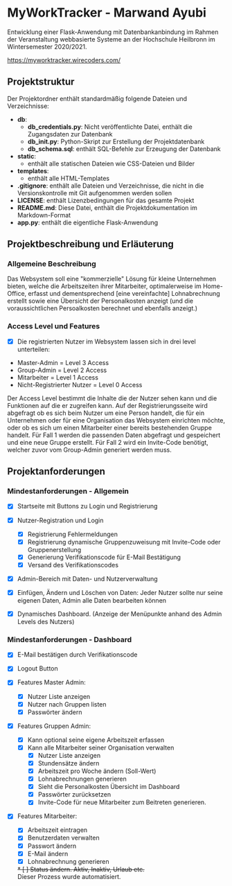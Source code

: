# MyWorkTracker - Marwand Ayubi

Entwicklung einer Flask-Anwendung mit Datenbankanbindung im Rahmen der Veranstaltung 
webbasierte Systeme an der Hochschule Heilbronn im Wintersemester 2020/2021.

https://myworktracker.wirecoders.com/

## Projektstruktur

Der Projektordner enthält standardmäßig folgende Dateien und Verzeichnisse:

* **db**:
  * **db_credentials.py**: Nicht veröffentlichte Datei, enthält die Zugangsdaten zur Datenbank
  * **db_init.py**: Python-Skript zur Erstellung der Projektdatenbank
  * **db_schema.sql**: enthält SQL-Befehle zur Erzeugung der Datenbank
* **static**:
  * enthält alle statischen Dateien wie CSS-Dateien und Bilder
* **templates**:
  * enthält alle HTML-Templates
* **.gitignore**: enthält alle Dateien und Verzeichnisse, die nicht in die Versionskontrolle mit Git aufgenommen werden sollen
* **LICENSE**: enthält Lizenzbedingungen für das gesamte Projekt
* **README.md**: Diese Datei, enthält die Projektdokumentation im Markdown-Format
* **app.py**: enthält die eigentliche Flask-Anwendung

## Projektbeschreibung und Erläuterung

### Allgemeine Beschreibung

Das Websystem soll eine "kommerzielle" Lösung für kleine Unternehmen bieten, welche die Arbeitszeiten ihrer Mitarbeiter, optimalerweise im Home-Office, erfasst und dementsprechend [eine vereinfachte] Lohnabrechnung erstellt sowie eine Übersicht der Personalkosten anzeigt (und die voraussichtlichen Persoalkosten berechnet und ebenfalls anzeigt.)

### Access Level und Features

- [x] Die registrierten Nutzer im Websystem lassen sich in drei level unterteilen:

* Master-Admin = Level 3 Access
* Group-Admin = Level 2 Access
* Mitarbeiter = Level 1 Access
* Nicht-Registrierter Nutzer = Level 0 Access

Der Access Level bestimmt die Inhalte die der Nutzer sehen kann und die Funktionen auf die er zugreifen kann.
Auf der Registrierungsseite wird abgefragt ob es sich beim Nutzer um eine Person handelt, die für ein Unternehmen oder für eine Organisation das Websystem einrichten möchte, oder ob es sich um einen Mitarbeiter einer bereits bestehenden Gruppe handelt. 
Für Fall 1 werden die passenden Daten abgefragt und gespeichert und eine neue Gruppe erstellt. Für Fall 2 wird ein Invite-Code benötigt, welcher zuvor vom Group-Admin generiert werden muss.



## Projektanforderungen

### Mindestanforderungen - Allgemein

* [x] Startseite mit Buttons zu Login und Registrierung
* [x] Nutzer-Registration und Login
	* [x] Registrierung Fehlermeldungen
	* [x] Registrierung dynamische Gruppenzuweisung mit Invite-Code oder Gruppenerstellung
	* [x] Generierung Verifikationscode für E-Mail Bestätigung
	* [x] Versand des Verifikationscodes
* [x] Admin-Bereich mit Daten- und Nutzerverwaltung
* [x] Einfügen, Ändern und Löschen von Daten: Jeder Nutzer sollte nur seine eigenen Daten, Admin alle Daten bearbeiten können
* [x] Dynamisches Dashboard. (Anzeige der Menüpunkte anhand des Admin Levels des Nutzers)


### Mindestanforderungen - Dashboard
* [x] E-Mail bestätigen durch Verifikationscode
* [x] Logout Button
* [x] Features Master Admin:
	* [x] Nutzer Liste anzeigen
	* [x] Nutzer nach Gruppen listen
	* [x] Passwörter ändern 
* [x] Features Gruppen Admin:
	* [x] Kann optional seine eigene Arbeitszeit erfassen
	* [x] Kann alle Mitarbeiter seiner Organisation verwalten
		* [x] Nutzer Liste anzeigen
		* [x] Stundensätze ändern
		* [x] Arbeitszeit pro Woche ändern (Soll-Wert)
		* [x] Lohnabrechnungen generieren
		* [x] Sieht die Personalkosten Übersicht im Dashboard
		* [x] Passwörter zurücksetzen
		* [x] Invite-Code für neue Mitarbeiter zum Beitreten generieren.
* [x] Features Mitarbeiter:
	* [x] Arbeitszeit eintragen
	* [x] Benutzerdaten verwalten
	* [x] Passwort ändern
	* [x] E-Mail ändern
	* [x] Lohnabrechnung generieren
	<del>
	* [ ] Status ändern. Aktiv, Inaktiv, Urlaub etc.
	</del><br> Dieser Prozess wurde automatisiert.
	
	 
